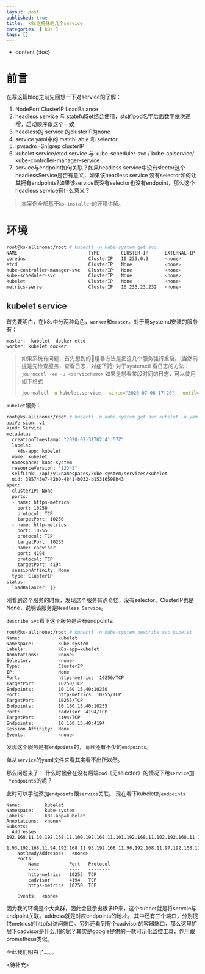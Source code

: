 ```yaml
---
layout: post
published: true
title:  k8s之特殊的几个service
categories: [ k8s ]
tags: []
---
```

* content
{:toc}



# 前言

在写这篇blog之前先回想一下对service的了解：

1.   NodePort  ClusterIP  LoadBalance
2.  headless service 与 statefulSet结合使用，sts的pod名字后面数字依次递增，启动顺序跟这个一致
3. headless的 service 的clusterIP为none
4. service yaml中的 matchLable 和 selector
5.  ipvsadm -Sn|grep clusterIP
6. kubelet service/etcd service  与 kube-scheduler-svc / kube-apiservice/ kube-controller-manager-service
7. service与endpoint如何关联？如果headless service中没有slector这个headlessService是否有意义，如果该headless service 没有selector如何让其拥有endpoints?如果该service既没有selector也没有endpoint，那么这个headless service有什么意义？


> 本案例全部基于`ks-installer`的环境讲解。

# 环境

```bash
root@ks-allinone:/root # kubectl -n kube-system get svc
NAME                          TYPE        CLUSTER-IP      EXTERNAL-IP   PORT(S)                        AGE
coredns                       ClusterIP   10.233.0.3      <none>        53/UDP,53/TCP,9153/TCP         8h
etcd                          ClusterIP   None            <none>        2379/TCP                       3h27m
kube-controller-manager-svc   ClusterIP   None            <none>        10252/TCP                      7h43m
kube-scheduler-svc            ClusterIP   None            <none>        10251/TCP                      7h43m
kubelet                       ClusterIP   None            <none>        10250/TCP,10255/TCP,4194/TCP   7h41m
metrics-server                ClusterIP   10.233.23.232   <none>        443/TCP                        3h32m
```

## kubelet service

首先要明白，在k8s中分两种角色，`worker`和`master`。对于用systemd安装的服务有：
```
master:  kubelet  docker etcd
worker: kubelet docker 
```

> 如果系统有问题，首先想到的粗暴方法是把这几个服务强行重启。(当然前提是先检查服务，查看日志，对症下药)
> 对于systemctl 看日志的方法：
> `journectl -xe -u <serviceName>`
> 如果是想看某段时间的日志，可以使用如下格式
> ```bash
> journalctl -u kubelet.service --since="2020-07-08 17:20" --until="2020-07-08 17:30"
> ```

`kubelet`服务：
```bash
root@ks-allinone:/root # kubectl -n kube-system get svc kubelet -o yaml
apiVersion: v1
kind: Service
metadata:
  creationTimestamp: "2020-07-31T02:41:57Z"
  labels:
    k8s-app: kubelet
  name: kubelet
  namespace: kube-system
  resourceVersion: "12343"
  selfLink: /api/v1/namespaces/kube-system/services/kubelet
  uid: 385745e7-42b0-4841-b032-b15316598b43
spec:
  clusterIP: None
  ports:
  - name: https-metrics
    port: 10250
    protocol: TCP
    targetPort: 10250
  - name: http-metrics
    port: 10255
    protocol: TCP
    targetPort: 10255
  - name: cadvisor
    port: 4194
    protocol: TCP
    targetPort: 4194
  sessionAffinity: None
  type: ClusterIP
status:
  loadBalancer: {}
```

刚看到这个服务的时候，发现这个服务有点奇怪，没有selector、ClusterIP也是None，说明该服务是`Headless Service`。

`describe svc`看下这个服务是否有endpoints:

```bash
root@ks-allinone:/root # kubectl -n kube-system describe svc kubelet
Name:              kubelet
Namespace:         kube-system
Labels:            k8s-app=kubelet
Annotations:       <none>
Selector:          <none>
Type:              ClusterIP
IP:                None
Port:              https-metrics  10250/TCP
TargetPort:        10250/TCP
Endpoints:         10.160.15.40:10250
Port:              http-metrics  10255/TCP
TargetPort:        10255/TCP
Endpoints:         10.160.15.40:10255
Port:              cadvisor  4194/TCP
TargetPort:        4194/TCP
Endpoints:         10.160.15.40:4194
Session Affinity:  None
Events:            <none>
```
发现这个服务是有`endpoints`的，而且还有不少的`endpoints`。

单从`service`的yaml文件来看其实看不出所以然。

那么问题来了： 什么时候会在没有后端`pod`（无selector）的情况下给`service`加上`endpoints`的呢？


此时可以手动添加`endpoints`跟`service`关联。
现在看下kubelet的`endpoints`
```
Name:         kubelet
Namespace:    kube-system
Labels:       k8s-app=kubelet
Annotations:  <none>
Subsets:
  Addresses:          192.168.11.10,192.168.11.100,192.168.11.101,192.168.11.102,192.168.11.103,192.168.11.104,192.168.11.105,192.168.11.106,192.168.11.107,192.168.11.108,192.168.11.109,192.168.11.11,192.168.11.110,192.168.11.111,192.168.11.112,192.168.11.113,192.168.11.114,192.168.11.115,192.168.11.116,192.168.11.117,192.168.11.118,192.168.11.119,192.168.11.12,192.168.11.120,192.168.11.121,192.168.11.122,192.168.11.123,192.168.11.124,192.168.11.125,192.168.11.126,192.168.11.127,192.168.11.128,192.168.11.129,192.168.11.13,192.168.11.130,192.168.11.131,192.168.11.132,192.168.11.133,192.1...
    1.93,192.168.11.94,192.168.11.95,192.168.11.96,192.168.11.97,192.168.11.98,192.168.11.99
    NotReadyAddresses:  <none>
    Ports:
        Name           Port   Protocol
        ----           ----   --------
        http-metrics   10255  TCP
        cadvisor       4194   TCP
        https-metrics  10250  TCP

    Events:  <none>
```
因为我的环境是个大集群，因此会显示出很多IP来，这个subnet就是将servcie与endpoint关联。address就是对应endpoints的地址。
其中还有三个端口，分别提供metrics的http(s)访问端口。另外还看到有个cadvisor的容器端口，那么这里扩展下cadvisor是什么用的呢？其实是google提供的一款可示化监控工具，作用跟prometheus类似。

至此我们明白了。。。。

<待补充>